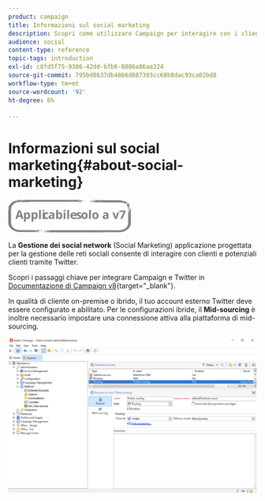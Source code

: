 ```yaml
---
product: campaign
title: Informazioni sul social marketing
description: Scopri come utilizzare Campaign per interagire con i clienti tramite Twitter
audience: social
content-type: reference
topic-tags: introduction
exl-id: c8fd5f75-9386-42dd-bfb6-8086a86aa324
source-git-commit: 795bd8637db4866d887393cc68b8dac93ca02bd8
workflow-type: tm+mt
source-wordcount: '92'
ht-degree: 6%

---
```


# Informazioni sul social marketing{#about-social-marketing}

![](../../assets/v7-only.svg)

La **Gestione dei social network** (Social Marketing) applicazione progettata per la gestione delle reti sociali consente di interagire con clienti e potenziali clienti tramite Twitter.

Scopri i passaggi chiave per integrare Campaign e Twitter in [Documentazione di Campaign v8](https://experienceleague.adobe.com/docs/campaign/campaign-v8/connect/ac-tw.html){target=&quot;_blank&quot;}.

In qualità di cliente on-premise o ibrido, il tuo account esterno Twitter deve essere configurato e abilitato. Per le configurazioni ibride, il **Mid-sourcing** è inoltre necessario impostare una connessione attiva alla piattaforma di mid-sourcing.

![](assets/tw-external-account.png)
